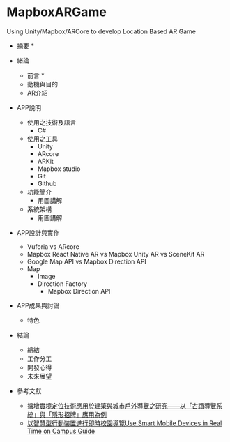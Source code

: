 # MapboxARGame
Using Unity/Mapbox/ARCore to develop Location Based AR Game

* 摘要
  * 
* 緒論
  * 前言
    * 
  * 動機與目的
  * AR介紹
* APP說明
  * 使用之技術及語言
    * C#
  * 使用之工具
    * Unity
    * ARcore
    * ARKit
    * Mapbox studio
    * Git
    * Github
  * 功能簡介
    * 用圖講解
  * 系統架構
    * 用圖講解
      
* APP設計與實作
  * Vuforia vs ARcore
  * Mapbox React Native AR vs Mapbox Unity AR vs SceneKit AR
  * Google Map API vs Mapbox Direction API
  * Map
    * Image
    * Direction Factory
       * Mapbox Direction API   
* APP成果與討論
  * 特色
* 結論
  * 總結
  * 工作分工
  * 開發心得
  * 未來展望
* 參考文獻 
  * [擴增實境定位技術應用於建築與城市戶外導覽之研究——以「古蹟導覽系統」與「隱形招牌」應用為例](http://ir.lib.cyut.edu.tw:8080/bitstream/310901800/10643/1/%25E6%2593%25B4%25E5%25A2%259E%25E5%25AF%25A6%25E5%25A2%2583%25E5%25AE%259A%25E4%25BD%258D%25E6%258A%2580%25E8%25A1%2593%25E6%2587%2589%25E7%2594%25A8%25E6%2596%25BC%25E5%25BB%25BA%25E7%25AF%2589%25E8%2588%2587%25E5%259F%258E%25E5%25B8%2582%25E6%2588%25B6%25E5%25A4%2596%25E5%25B0%258E%25E8%25A6%25BD%25E4%25B9%258B%25E7%25A0%2594%25E7%25A9%25B6%25E2%2580%2594%25E4%25BB%25A5%25E3%2580%258C%25E5%258F%25A4%25E8%25B9%259F%25E5%25B0%258E%25E8%25A6%25BD%25E7%25B3%25BB%25E7%25B5%25B1%25E3%2580%258D%25E8%2588%2587%25E3%2580%258C%25E9%259A%25B1%25E5%25BD%25A2%25E6%258B%259B%25E7%2589%258C%25E3%2580%258D%25E6%2587%2589%25E7%2594%25A8%25E7%2582%25BA%25E4%25BE%258B%2520.pdf)
  * [以智慧型行動裝置進行即時校園導覽Use Smart Mobile Devices in Real Time on Campus Guide](http://www.tgis.org.tw/files/recruit/41_d7b0f246.pdf)
  
  




